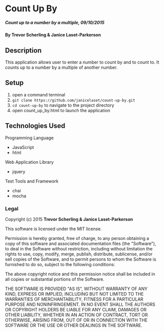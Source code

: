 # Count Up By

##### Count up to a number by a multiple, 09/10/2015

#### By Trevor Scherling & Janice Laset-Parkerson

## Description

This application allows user to enter a number to count by and to count to. It counts up to a number by a multiple of another number.

## Setup

1. open a command terminal
2. `git clone https://github.com/janicelaset/count-up-by.git`
3. `cd count-up-by` to navigate to the project directory
4. open count_up_by.html to launch the application

## Technologies Used

Programming Language
* JavaScript
* html

Web Application Library
* jquery

Test Tools and Framework
* chai
* mocha

### Legal

Copyright (c) 2015 **Trevor Scherling & Janice Laset-Parkerson**

This software is licensed under the MIT license.

Permission is hereby granted, free of charge, to any person obtaining a copy
of this software and associated documentation files (the "Software"), to deal
in the Software without restriction, including without limitation the rights
to use, copy, modify, merge, publish, distribute, sublicense, and/or sell
copies of the Software, and to permit persons to whom the Software is
furnished to do so, subject to the following conditions:

The above copyright notice and this permission notice shall be included in
all copies or substantial portions of the Software.

THE SOFTWARE IS PROVIDED "AS IS", WITHOUT WARRANTY OF ANY KIND, EXPRESS OR
IMPLIED, INCLUDING BUT NOT LIMITED TO THE WARRANTIES OF MERCHANTABILITY,
FITNESS FOR A PARTICULAR PURPOSE AND NONINFRINGEMENT. IN NO EVENT SHALL THE
AUTHORS OR COPYRIGHT HOLDERS BE LIABLE FOR ANY CLAIM, DAMAGES OR OTHER
LIABILITY, WHETHER IN AN ACTION OF CONTRACT, TORT OR OTHERWISE, ARISING FROM,
OUT OF OR IN CONNECTION WITH THE SOFTWARE OR THE USE OR OTHER DEALINGS IN
THE SOFTWARE.
